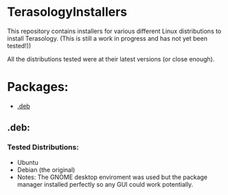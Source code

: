 # TerasologyInstallers
This repository contains installers for various different Linux distributions to install Terasology. (This is still a work in progress and has not yet been tested!))

All the distributions tested were at their latest versions (or close enough).

# Packages:
  * [.deb](README.md#.deb)
  

## .deb:  
### Tested Distributions:
* Ubuntu
* Debian (the original)
 * Notes:
 The GNOME desktop enviroment was used but the package manager installed perfectly so any GUI could work potentially.
